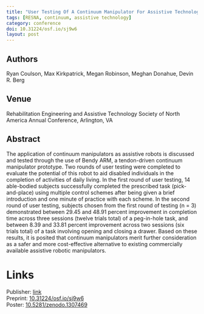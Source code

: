 ```yaml
---
title: "User Testing Of A Continuum Manipulator For Assistive Technology"
tags: [RESNA, continuum, assistive technology]
category: conference
doi: 10.31224/osf.io/sj9w6
layout: post
---
```


## Authors
Ryan Coulson, Max Kirkpatrick, Megan Robinson, Meghan Donahue, Devin R. Berg

## Venue
Rehabilitation Engineering and Assistive Technology Society of North America Annual Conference, Arlington, VA

## Abstract

The application of continuum manipulators as assistive robots is discussed and tested through the use of Bendy ARM, a tendon-driven continuum manipulator prototype. Two rounds of user testing were completed to evaluate the potential of this robot to aid disabled individuals in the completion of activities of daily living. In the first round of user testing, 14 able-bodied subjects successfully completed the prescribed task (pick-and-place) using multiple control schemes after being given a brief introduction and one minute of practice with each scheme. In the second round of user testing, subjects chosen from the first round of testing (n = 3) demonstrated between 29.45 and 48.91 percent improvement in completion time across three sessions (twelve trials total) of a peg-in-hole task, and between 8.39 and 33.81 percent improvement across two sessions (six trials total) of a task involving opening and closing a drawer. Based on these results, it is posited that continuum manipulators merit further consideration as a safer and more cost-effective alternative to existing commercially available assistive robotic manipulators.

# Links
Publisher: [link](https://www.resna.org/sites/default/files/conference/2018/emerging_technology/Coulson.html)  
Preprint: [10.31224/osf.io/sj9w6](https://doi.org/10.31224/osf.io/sj9w6)  
Poster: [10.5281/zenodo.1307469](https://doi.org/10.5281/zenodo.1307469)